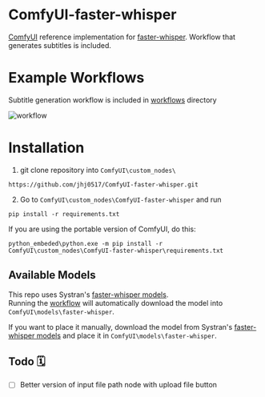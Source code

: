 # ComfyUI-faster-whisper

[ComfyUI](https://github.com/comfyanonymous/ComfyUI) reference implementation for [faster-whisper](https://github.com/SYSTRAN/faster-whisper). Workflow that generates subtitles is included. 

# Example Workflows
Subtitle generation workflow is included in [workflows](https://github.com/jhj0517/ComfyUI-faster-whisper/tree/master/workflows) directory

![workflow](https://github.com/jhj0517/ComfyUI-faster-whisper/blob/master/workflows/faster_whisper_suttitle.png)


# Installation

1. git clone repository into `ComfyUI\custom_nodes\`
```
https://github.com/jhj0517/ComfyUI-faster-whisper.git
```

2. Go to `ComfyUI\custom_nodes\ComfyUI-faster-whisper` and run
```
pip install -r requirements.txt
```

If you are using the portable version of ComfyUI, do this:
```
python_embeded\python.exe -m pip install -r ComfyUI\custom_nodes\ComfyUI-faster-whisper\requirements.txt
```

## Available Models
This repo uses Systran's [faster-whisper models](https://huggingface.co/Systran).<br>
Running the [workflow](https://github.com/jhj0517/ComfyUI-faster-whisper/blob/master/workflows/faster_whisper_suttitle.png) will automatically download the model into `ComfyUI\models\faster-whisper`. 

If you want to place it manually, download the model from Systran's [faster-whisper models](https://huggingface.co/Systran) and place it in `ComfyUI\models\faster-whisper`.

## Todo 🗓
- [ ] Better version of input file path node with upload file button


